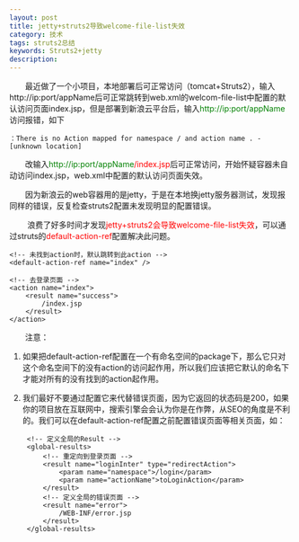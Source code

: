 ```yaml
---
layout: post
title: jetty+struts2导致welcome-file-list失效
category: 技术
tags: struts2总结
keywords: Struts2+jetty
description: 
---
```

　　最近做了一个小项目，本地部署后可正常访问（tomcat+Struts2），输入http://ip:port/appName后可正常跳转到web.xml的welcom-file-list中配置的默认访问页面index.jsp，但是部署到新浪云平台后，输入<font color="green">http://ip:port/appName</font>访问报错，如下

	：There is no Action mapped for namespace / and action name . - [unknown location]

　　改输入<font color="green">http://ip:port/appName</font><font color="red">/index.jsp</font>后可正常访问，开始怀疑容器未自动访问index.jsp，web.xml中配置的默认访问页面失效。

　　因为新浪云的web容器用的是jetty，于是在本地换jetty服务器测试，发现报同样的错误，反复检查struts2配置未发现明显的配置错误。

　　	浪费了好多时间才发现<font color="red">jetty+struts2会导致welcome-file-list失效</font>，可以通过struts的<font color="red">default-action-ref</font>配置解决此问题。

	
	<!-- 未找到action时，默认跳转到此action -->
	<default-action-ref name="index" /> 
	
	<!-- 去登录页面 -->
	<action name="index">
		<result name="success">
			/index.jsp
		</result>
	</action>

　　注意：

1. 如果把default-action-ref配置在一个有命名空间的package下，那么它只对这个命名空间下的没有action的访问起作用，所以我们应该把它默认的命名下才能对所有的没有找到的action起作用。

2. 我们最好不要通过配置它来代替错误页面，因为它返回的状态码是200，如果你的项目放在互联网中，搜索引擎会会认为你是在作弊，从SEO的角度是不利的。我们可以在default-action-ref配置之前配置错误页面等相关页面，如：

		<!-- 定义全局的Result -->
		<global-results>
			<!-- 重定向到登录页面 -->
			<result name="loginInter" type="redirectAction">
				<param name="namespace">/login</param>
				<param name="actionName">toLoginAction</param>
			</result>
			<!-- 定义全局的错误页面 -->
			<result name="error">
				/WEB-INF/error.jsp
			</result>
		</global-results>

